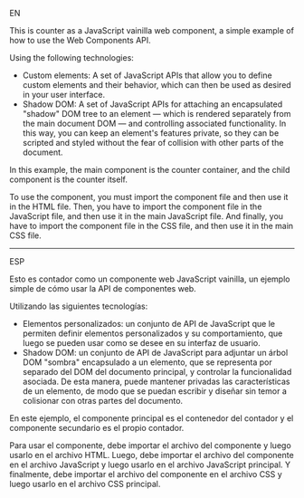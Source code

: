 EN

This is counter as a JavaScript vainilla web component, a simple example of how to use the Web Components API.

Using the following technologies:

   * Custom elements: A set of JavaScript APIs that allow you to define custom elements and their behavior, which can then be used as desired in your user interface.
   * Shadow DOM: A set of JavaScript APIs for attaching an encapsulated "shadow" DOM tree to an element — which is rendered separately from the main document DOM — and controlling associated functionality. In this way, you can keep an element's features private, so they can be scripted and styled without the fear of collision with other parts of the document.


In this example, the main component is the counter container, and the child component is the counter itself.

To use the component, you must import the component file and then use it in the HTML file.
Then, you have to import the component file in the JavaScript file, and then use it in the main JavaScript file.
And finally, you have to import the component file in the CSS file, and then use it in the main CSS file.

------------------------------------------

ESP

Esto es contador como un componente web JavaScript vainilla, un ejemplo simple de cómo usar la API de componentes web.

Utilizando las siguientes tecnologías:

   * Elementos personalizados: un conjunto de API de JavaScript que le permiten definir elementos personalizados y su comportamiento, que luego se pueden usar como se desee en su interfaz de usuario.
   * Shadow DOM: un conjunto de API de JavaScript para adjuntar un árbol DOM "sombra" encapsulado a un elemento, que se representa por separado del DOM del documento principal, y controlar la funcionalidad asociada. De esta manera, puede mantener privadas las características de un elemento, de modo que se puedan escribir y diseñar sin temor a colisionar con otras partes del documento.


En este ejemplo, el componente principal es el contenedor del contador y el componente secundario es el propio contador.

Para usar el componente, debe importar el archivo del componente y luego usarlo en el archivo HTML.
Luego, debe importar el archivo del componente en el archivo JavaScript y luego usarlo en el archivo JavaScript principal.
Y finalmente, debe importar el archivo del componente en el archivo CSS y luego usarlo en el archivo CSS principal.
